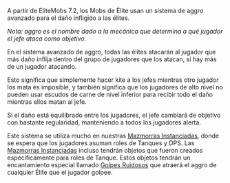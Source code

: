 A partir de EliteMobs 7.2, los Mobs de Élite usan un sistema de aggro avanzado para el daño infligido a las élites.

*Nota: aggro es el nombre dado a la mecánica que determina a qué jugador el jefe ataca como objetivo.*

En el sistema avanzado de aggro, todas las élites atacarán al jugador que más daño inflija dentro del grupo de jugadores
que los atacan, si hay más de un jugador atacando.

Esto significa que simplemente hacer kite a los jefes mientras otro jugador los mata es imposible, y también significa
que los jugadores de alto nivel no pueden usar escudos de carne de nivel inferior para recibir todo el daño mientras
ellos matan al jefe.

Si el daño está equilibrado entre los jugadores, el jefe cambiará de objetivo con bastante regularidad, manteniendo a
todos los jugadores alerta.

Este sistema se utiliza mucho en
nuestras [Mazmorras Instanciadas]($language$/elitemobs/instanced_dungeon_difficulty.md), donde se espera que los
jugadores asuman roles de Tanques y DPS.
Las [Mazmorras Instanciadas]($language$/elitemobs/instanced_dungeon_difficulty.md) incluso tendrán objetos que fueron
creados específicamente para roles de Tanque. Estos objetos tendrán un encantamiento especial
llamado [Golpes Ruidosos]($language$/elitemobs/custom_enchantments_list.md&section=loud-strikes) que atraerá el aggro de
cualquier Élite que el jugador golpee.
